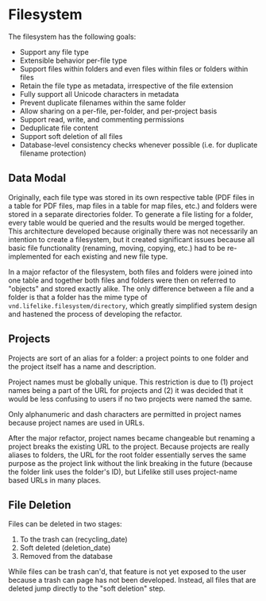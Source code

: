 # Filesystem

The filesystem has the following goals:

* Support any file type
* Extensible behavior per-file type
* Support files within folders and even files within files or folders within files
* Retain the file type as metadata, irrespective of the file extension
* Fully support all Unicode characters in metadata
* Prevent duplicate filenames within the same folder
* Allow sharing on a per-file, per-folder, and per-project basis
* Support read, write, and commenting permissions
* Deduplicate file content
* Support soft deletion of all files
* Database-level consistency checks whenever possible (i.e. for duplicate filename protection)

## Data Modal

Originally, each file type was stored in its own respective table (PDF files in a table for PDF files, map files in a table for map files, etc.) and folders were stored in a separate directories folder. To generate a file listing for a folder, every table would be queried and the results would be merged together. This architecture developed because originally there was not necessarily an intention to create a filesystem, but it created significant issues because all basic file functionality (renaming, moving, copying, etc.) had to be re-implemented for each existing and new file type.

In a major refactor of the filesystem, both files and folders were joined into one table and together both files and folders were then on referred to "objects" and  stored exactly alike. The only difference between a file and a folder is that a folder has the mime type of `vnd.lifelike.filesystem/directory`, which greatly simplified system design and hastened the process of developing the refactor.

## Projects

Projects are sort of an alias for a folder: a project points to one folder and the project itself has a name and description.

Project names must be globally unique. This restriction is due to (1) project names being a part of the URL for projects and (2) it was decided that it would be less confusing to users if no two projects were named the same.

Only alphanumeric and dash characters are permitted in project names because project names are used in URLs.

After the major refactor, project names became changeable but renaming a project breaks the existing URL to the project. Because projects are really aliases to folders, the URL for the root folder essentially serves the same purpose as the project link without the link breaking in the future (because the folder link uses the folder's ID), but Lifelike still uses project-name based URLs in many places.

## File Deletion

Files can be deleted in two stages:

1. To the trash can (recycling_date)
2. Soft deleted (deletion_date)
3. Removed from the database

While files can be trash can'd, that feature is not yet exposed to the user because a trash can page has not been developed. Instead, all files that are deleted jump directly to the "soft deletion" step.

